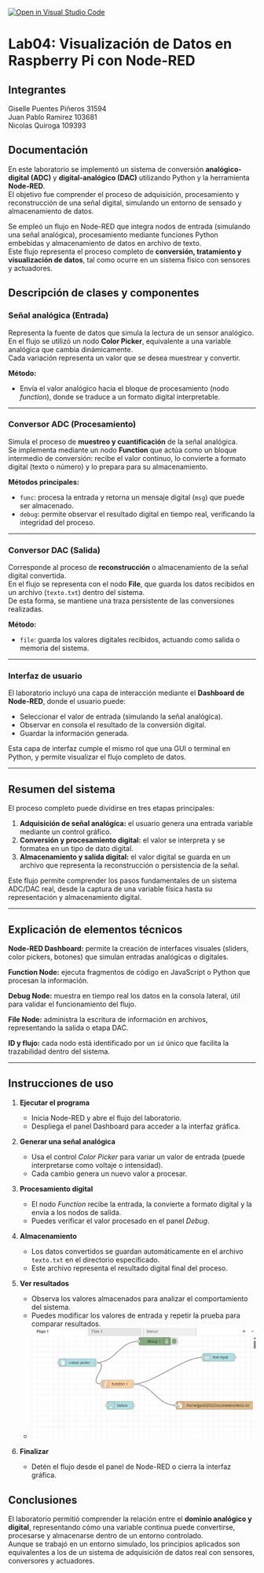 [![Open in Visual Studio Code](https://classroom.github.com/assets/open-in-vscode-2e0aaae1b6195c2367325f4f02e2d04e9abb55f0b24a779b69b11b9e10269abc.svg)](https://classroom.github.com/online_ide?assignment_repo_id=20959670&assignment_repo_type=AssignmentRepo)
# Lab04: Visualización de Datos en Raspberry Pi con Node-RED 

## Integrantes

Giselle Puentes Piñeros 31594  
Juan Pablo Ramirez 103681  
Nicolas Quiroga 109393  

## Documentación

En este laboratorio se implementó un sistema de conversión **analógico-digital (ADC)** y **digital-analógico (DAC)** utilizando Python y la herramienta **Node-RED**.  
El objetivo fue comprender el proceso de adquisición, procesamiento y reconstrucción de una señal digital, simulando un entorno de sensado y almacenamiento de datos.  

Se empleó un flujo en Node-RED que integra nodos de entrada (simulando una señal analógica), procesamiento mediante funciones Python embebidas y almacenamiento de datos en archivo de texto.  
Este flujo representa el proceso completo de **conversión, tratamiento y visualización de datos**, tal como ocurre en un sistema físico con sensores y actuadores.  

## Descripción de clases y componentes

### Señal analógica (Entrada)

Representa la fuente de datos que simula la lectura de un sensor analógico.  
En el flujo se utilizó un nodo **Color Picker**, equivalente a una variable analógica que cambia dinámicamente.  
Cada variación representa un valor que se desea muestrear y convertir.

**Método:**  
- Envía el valor analógico hacia el bloque de procesamiento (nodo *function*), donde se traduce a un formato digital interpretable.  

---

### Conversor ADC (Procesamiento)

Simula el proceso de **muestreo y cuantificación** de la señal analógica.  
Se implementa mediante un nodo **Function** que actúa como un bloque intermedio de conversión: recibe el valor continuo, lo convierte a formato digital (texto o número) y lo prepara para su almacenamiento.

**Métodos principales:**  
- `func`: procesa la entrada y retorna un mensaje digital (`msg`) que puede ser almacenado.  
- `debug`: permite observar el resultado digital en tiempo real, verificando la integridad del proceso.  

---

### Conversor DAC (Salida)

Corresponde al proceso de **reconstrucción** o almacenamiento de la señal digital convertida.  
En el flujo se representa con el nodo **File**, que guarda los datos recibidos en un archivo (`texto.txt`) dentro del sistema.  
De esta forma, se mantiene una traza persistente de las conversiones realizadas.

**Método:**  
- `file`: guarda los valores digitales recibidos, actuando como salida o memoria del sistema.  

---

### Interfaz de usuario

El laboratorio incluyó una capa de interacción mediante el **Dashboard de Node-RED**, donde el usuario puede:  
- Seleccionar el valor de entrada (simulando la señal analógica).  
- Observar en consola el resultado de la conversión digital.  
- Guardar la información generada.  

Esta capa de interfaz cumple el mismo rol que una GUI o terminal en Python, y permite visualizar el flujo completo de datos.

---

## Resumen del sistema

El proceso completo puede dividirse en tres etapas principales:

1. **Adquisición de señal analógica:** el usuario genera una entrada variable mediante un control gráfico.  
2. **Conversión y procesamiento digital:** el valor se interpreta y se formatea en un tipo de dato digital.  
3. **Almacenamiento y salida digital:** el valor digital se guarda en un archivo que representa la reconstrucción o persistencia de la señal.  

Este flujo permite comprender los pasos fundamentales de un sistema ADC/DAC real, desde la captura de una variable física hasta su representación y almacenamiento digital.

---

## Explicación de elementos técnicos

**Node-RED Dashboard:** permite la creación de interfaces visuales (sliders, color pickers, botones) que simulan entradas analógicas o digitales.  

**Function Node:** ejecuta fragmentos de código en JavaScript o Python que procesan la información.  

**Debug Node:** muestra en tiempo real los datos en la consola lateral, útil para validar el funcionamiento del flujo.  

**File Node:** administra la escritura de información en archivos, representando la salida o etapa DAC.  

**ID y flujo:** cada nodo está identificado por un `id` único que facilita la trazabilidad dentro del sistema.  

---

## Instrucciones de uso

1. **Ejecutar el programa**
   - Inicia Node-RED y abre el flujo del laboratorio.  
   - Despliega el panel Dashboard para acceder a la interfaz gráfica.

2. **Generar una señal analógica**
   - Usa el control *Color Picker* para variar un valor de entrada (puede interpretarse como voltaje o intensidad).  
   - Cada cambio genera un nuevo valor a procesar.

3. **Procesamiento digital**
   - El nodo *Function* recibe la entrada, la convierte a formato digital y la envía a los nodos de salida.  
   - Puedes verificar el valor procesado en el panel *Debug*.

4. **Almacenamiento**
   - Los datos convertidos se guardan automáticamente en el archivo `texto.txt` en el directorio especificado.  
   - Este archivo representa el resultado digital final del proceso.

5. **Ver resultados**
   - Observa los valores almacenados para analizar el comportamiento del sistema.  
   - Puedes modificar los valores de entrada y repetir la prueba para comparar resultados.
   - ![Flujo del Laboratorio 4](lab%204.jpg)

6. **Finalizar**
   - Detén el flujo desde el panel de Node-RED o cierra la interfaz gráfica.


## Conclusiones

El laboratorio permitió comprender la relación entre el **dominio analógico y digital**, representando cómo una variable continua puede convertirse, procesarse y almacenarse dentro de un entorno controlado.  
Aunque se trabajó en un entorno simulado, los principios aplicados son equivalentes a los de un sistema de adquisición de datos real con sensores, conversores y actuadores.

